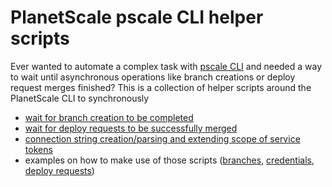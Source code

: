 # PlanetScale pscale CLI helper scripts

Ever wanted to automate a complex task with [pscale CLI](https://github.com/planetscale/cli) and needed a way to wait until asynchronous operations like branch creations or deploy request merges finished? This is a collection of helper scripts around the PlanetScale CLI to synchronously
* [wait for branch creation to be completed](wait-for-branch-readiness.sh)
* [wait for deploy requests to be successfully merged](wait-for-deploy-request-merged.sh)
* [connection string creation/parsing and extending scope of service tokens](create-database.sh)
* examples on how to make use of those scripts ([branches](add-operation-column-and-index.sh), [credentials](create-database.sh), [deploy requests](merge-latest-open-deploy-request.sh))
